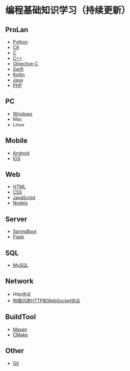 # 编程基础知识学习（持续更新）

## ProLan

+ [Python](Python.md)
+ [C#](C#.md)
+ [C](C.md)
+ [C++](C++.md)
+ [Objective-C](Objective-C.md)
+ [Swift](Swift.md)
+ [Kotlin](Kotlin.md)
+ [Java]()
+ [PHP](PHP.md)

## PC

+ [Windows](PC/Windows.md)
+ Mac
+ Linux

## Mobile

+ [Android](Mobile/Android.md)
+ [IOS](Mobile/IOS.md)

## Web

+ [HTML](Web/HTML.md)
+ [CSS](Web/CSS.md)
+ [JavaScript](Web/JavaScript.md)
+ [Nodejs](Web/Nodejs.md)

## Server

+ [SpringBoot](Server/SpringBoot.md)
+ [Flask](Server/Flask.md)

## SQL

+ [MySQL](SQL/MySQL.md)

## Network

+ Http协议
+ [刨根问底HTTP和WebSocket协议](https://www.jianshu.com/p/0e5b946880b4)

## BuildTool

+ [Maven](BuildTool/Maven.md)
+ [CMake](BuildTool/CMake.md)

## Other

+ [Git](Other/Git.md)